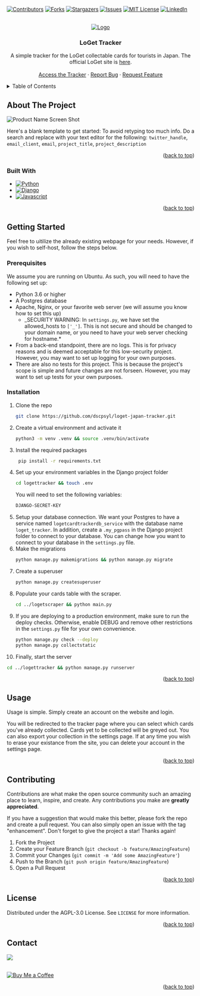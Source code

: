 <a name="readme-top"></a>

<!-- PROJECT SHIELDS -->

[![Contributors][contributors-shield]][contributors-url]
[![Forks][forks-shield]][forks-url]
[![Stargazers][stars-shield]][stars-url]
[![Issues][issues-shield]][issues-url]
[![MIT License][license-shield]][license-url]
[![LinkedIn][linkedin-shield]][linkedin-url]

<!-- PROJECT LOGO -->
<br />
<div align="center">
  <a href="https://github.com/dscpsyl/loget-japan-tracker">
    <img src=".github/logo.png" alt="Logo">
  </a>

<h3 align="center">LoGet Tracker</h3>

  <p align="center">
    A simple tracker for the LoGet collectable cards for tourists in Japan. The official LoGet site is <a href='https://loget-card.jp/'>here</a>.
    <br />
    <br />
    <a href="https://github.com/dscpsyl/loget-japan-tracker">Access the Tracker</a>
    ·
    <a href="https://github.com/dscpsyl/loget-japan-tracker/issues">Report Bug</a>
    ·
    <a href="https://github.com/dscpsyl/loget-japan-tracker/issues">Request Feature</a>
  </p>
</div>

<!-- TABLE OF CONTENTS -->
<details>
  <summary>Table of Contents</summary>
  <ol>
    <li>
      <a href="#about-the-project">About The Project</a>
      <ul>
        <li><a href="#built-with">Built With</a></li>
      </ul>
    </li>
    <li>
      <a href="#getting-started">Getting Started</a>
      <ul>
        <li><a href="#prerequisites">Prerequisites</a></li>
        <li><a href="#installation">Installation</a></li>
      </ul>
    </li>
    <li><a href="#usage">Usage</a></li>
    <li><a href="#contributing">Contributing</a></li>
    <li><a href="#license">License</a></li>
    <li><a href="#contact">Contact</a></li>
  </ol>
</details>

<!-- ABOUT THE PROJECT -->

## About The Project

![Product Name Screen Shot](.github/product.png)

Here's a blank template to get started: To avoid retyping too much info. Do a search and replace with your text editor for the following: `twitter_handle`, `email_client`, `email`, `project_title`, `project_description`

<p align="right">(<a href="#readme-top">back to top</a>)</p>

### Built With

- [![Python][Python.org]][Python-url]
- [![Django][Django.com]][Django-url]
- [![Javascript][Javascript.com]][Javascript-url]

<p align="right">(<a href="#readme-top">back to top</a>)</p>

<!-- GETTING STARTED -->

## Getting Started

Feel free to uitilize the already existing webpage for your needs. However, if you wish to self-host, follow the steps below.

### Prerequisites

We assume you are running on Ubuntu. As such, you will need to have the following set up:

- Python 3.6 or higher
- A Postgres database
- Apache, Nginx, or your favorite web server (we will assume you know how to set this up)
  - _SECURITY WARNING: In `settings.py`, we have set the allowed_hosts to `['_']`. This is not secure and should be changed to your domain name, or you need to have your web server checking for hostname.\*
- From a back-end standpoint, there are no logs. This is for privacy reasons and is deemed acceptable for this low-security project. However, you may want to set up logging for your own purposes.
- There are also no tests for this project. This is because the project's scope is simple and future changes are not forseen. However, you may want to set up tests for your own purposes.

### Installation

1. Clone the repo
   ```sh
   git clone https://github.com/dscpsyl/loget-japan-tracker.git
   ```
2. Create a virtual environment and activate it
   ```sh
   python3 -m venv .venv && source .venv/bin/activate
   ```
3. Install the required packages
   ```sh
    pip install -r requirements.txt
   ```
4. Set up your environment variables in the Django project folder
   ```sh
   cd logettracker && touch .env
   ```
   You will need to set the following variables:
   ```sh
   DJANGO-SECRET-KEY
   ```
5. Setup your database connection. We want your Postgres to have a service named `logetcardtrackerdb_service` with the database name `loget_tracker`. In addition, create a `.my_pgpass` in the Django project folder to connect to your database. You can change how you want to connect to your database in the `settings.py` file.
6. Make the migrations
   ```sh
   python manage.py makemigrations && python manage.py migrate
   ```
7. Create a superuser
   ```sh
   python manage.py createsuperuser
   ```
8. Populate your cards table with the scraper.
   ```sh
   cd ../logetscraper && python main.py
   ```
9. If you are deploying to a production environment, make sure to run the deploy checks. Otherwise, enable DEBUG and remove other restrictions in the `settings.py` file for your own convenience.
   ```sh
   python manage.py check --deploy
   python manage.py collectstatic
   ```
10. Finally, start the server

```sh
cd ../logettracker && python manage.py runserver
```

<p align="right">(<a href="#readme-top">back to top</a>)</p>

<!-- USAGE EXAMPLES -->

## Usage

Usage is simple. Simply create an account on the website and login.

You will be redirected to the tracker page where you can select which cards you've already collected. Cards yet to be collected will be greyed out. You can also export your collection in the settings page. If at any time you wish to erase your existance from the site, you can delete your account in the settings page.

<p align="right">(<a href="#readme-top">back to top</a>)</p>

<!-- CONTRIBUTING -->

## Contributing

Contributions are what make the open source community such an amazing place to learn, inspire, and create. Any contributions you make are **greatly appreciated**.

If you have a suggestion that would make this better, please fork the repo and create a pull request. You can also simply open an issue with the tag "enhancement".
Don't forget to give the project a star! Thanks again!

1. Fork the Project
2. Create your Feature Branch (`git checkout -b feature/AmazingFeature`)
3. Commit your Changes (`git commit -m 'Add some AmazingFeature'`)
4. Push to the Branch (`git push origin feature/AmazingFeature`)
5. Open a Pull Request

<p align="right">(<a href="#readme-top">back to top</a>)</p>

<!-- LICENSE -->

## License

Distributed under the AGPL-3.0 License. See `LICENSE` for more information.

<p align="right">(<a href="#readme-top">back to top</a>)</p>

<!-- CONTACT -->

## Contact

<a href="https://github.com/dscpsyl/loget-japan-tracker/graphs/contributors">
  <img src="https://contrib.rocks/image?repo=dscpsyl/loget-japan-tracker" />
</a>
<br/>
<br/>
  
[![Buy Me a Coffee](https://www.buymeacoffee.com/assets/img/custom_images/orange_img.png)](https://buymeacoffee.com/dscpsyl)

<p align="right">(<a href="#readme-top">back to top</a>)</p>

<!-- MARKDOWN LINKS & IMAGES -->

[contributors-shield]: https://img.shields.io/github/contributors/dscpsyl/loget-japan-tracker.svg?style=for-the-badge
[contributors-url]: https://github.com/dscpsyl/loget-japan-tracker/graphs/contributors
[forks-shield]: https://img.shields.io/github/forks/dscpsyl/loget-japan-tracker.svg?style=for-the-badge
[forks-url]: https://github.com/dscpsyl/loget-japan-tracker/network/members
[stars-shield]: https://img.shields.io/github/stars/dscpsyl/loget-japan-tracker.svg?style=for-the-badge
[stars-url]: https://github.com/dscpsyl/loget-japan-tracker/stargazers
[issues-shield]: https://img.shields.io/github/issues/dscpsyl/loget-japan-tracker.svg?style=for-the-badge
[issues-url]: https://github.com/dscpsyl/loget-japan-tracker/issues
[license-shield]: https://img.shields.io/github/license/dscpsyl/loget-japan-tracker.svg?style=for-the-badge
[license-url]: https://github.com/dscpsyl/loget-japan-tracker/blob/master/LICENSE.txt
[linkedin-shield]: https://img.shields.io/badge/-LinkedIn-black.svg?style=for-the-badge&logo=linkedin&colorB=555
[linkedin-url]: https://linkedin.com/in/davidjsim
[Python.org]: https://img.shields.io/badge/Python-3776AB?style=for-the-badge&logo=python&logoColor=white
[Python-url]: https://www.python.org/
[Django.com]: https://img.shields.io/badge/Django-092E20?style=for-the-badge&logo=django&logoColor=white
[Django-url]: https://www.djangoproject.com/
[Javascript.com]: https://img.shields.io/badge/JavaScript-F7DF1E?style=for-the-badge&logo=javascript&logoColor=black
[Javascript-url]: https://www.javascript.com/
